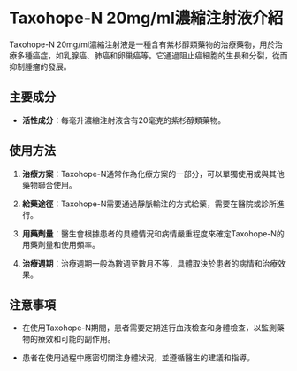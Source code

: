 # Taxohope-N 20mg/ml濃縮注射液介紹
Taxohope-N 20mg/ml濃縮注射液是一種含有紫杉醇類藥物的治療藥物，用於治療多種癌症，如乳腺癌、肺癌和卵巢癌等。它通過阻止癌細胞的生長和分裂，從而抑制腫瘤的發展。
## 主要成分
- **活性成分**：每毫升濃縮注射液含有20毫克的紫杉醇類藥物。
## 使用方法
1. **治療方案**：Taxohope-N通常作為化療方案的一部分，可以單獨使用或與其他藥物聯合使用。
2. **給藥途徑**：Taxohope-N需要通過靜脈輸注的方式給藥，需要在醫院或診所進行。
3. **用藥劑量**：醫生會根據患者的具體情況和病情嚴重程度來確定Taxohope-N的用藥劑量和使用頻率。
4. **治療週期**：治療週期一般為數週至數月不等，具體取決於患者的病情和治療效果。
## 注意事項
- 在使用Taxohope-N期間，患者需要定期進行血液檢查和身體檢查，以監測藥物的療效和可能的副作用。
- 患者在使用過程中應密切關注身體狀況，並遵循醫生的建議和指導。